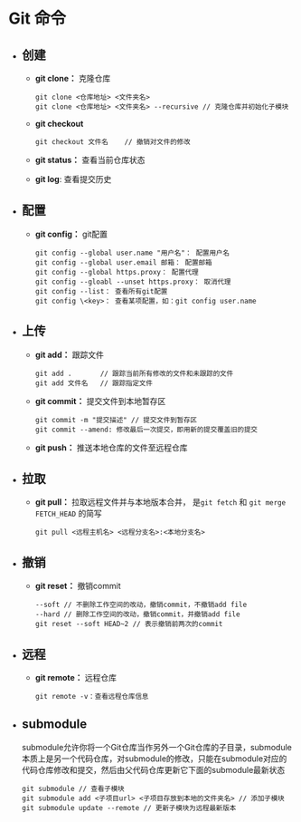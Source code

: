 # Git 命令

- ## 创建

  - **git clone：** 克隆仓库

    ```
    git clone <仓库地址> <文件夹名>
    git clone <仓库地址> <文件夹名> --recursive // 克隆仓库并初始化子模块
    ```
  - **git checkout**
    ```
    git checkout 文件名	// 撤销对文件的修改 
    ```
  - **git status：** 查看当前仓库状态
  
  - **git log**: 查看提交历史
  

- ## 配置
  - **git config：** git配置

    ```
    git config --global user.name "用户名"： 配置用户名
    git config --global user.email 邮箱： 配置邮箱
    git config --global https.proxy： 配置代理
    git config --gloabl --unset https.proxy： 取消代理
    git config --list： 查看所有git配置
    git config \<key>： 查看某项配置，如：git config user.name
    ```

- ## 上传
  
  - **git add：** 跟踪文件

    ```
    git add .		// 跟踪当前所有修改的文件和未跟踪的文件
    git add 文件名	  // 跟踪指定文件	 
    ```

  - **git commit：** 提交文件到本地暂存区

    ```
    git commit -m "提交描述" // 提交文件到暂存区
    git commit --amend: 修改最后一次提交，即用新的提交覆盖旧的提交
    ```

  - **git push：** 推送本地仓库的文件至远程仓库

- ## 拉取

  - **git pull：** 拉取远程文件并与本地版本合并， 是`git fetch` 和 `git merge FETCH_HEAD` 的简写

    ```
    git pull <远程主机名> <远程分支名>:<本地分支名>
    ```
- ## 撤销
  - **git reset：** 撤销commit
    
    ```
    --soft // 不删除工作空间的改动，撤销commit，不撤销add file
    --hard // 删除工作空间的改动，撤销commit，并撤销add file
    git reset --soft HEAD~2 // 表示撤销前两次的commit 
    ```
- ## 远程
  - **git remote：** 远程仓库
  
    ```
    git remote -v：查看远程仓库信息
    ```
    
- ## submodule
  submodule允许你将一个Git仓库当作另外一个Git仓库的子目录，submodule本质上是另一个代码仓库，对submodule的修改，只能在submodule对应的代码仓库修改和提交，然后由父代码仓库更新它下面的submodule最新状态
  ```
  git submodule // 查看子模块
  git submodule add <子项目url> <子项目存放到本地的文件夹名> // 添加子模块
  git submodule update --remote // 更新子模块为远程最新版本
  ```